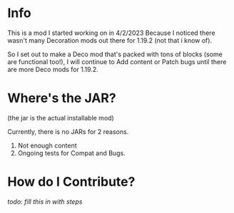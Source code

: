 # Info
This is a mod I started working on in 4/2/2023 Because I noticed there
wasn't many Decoration mods out there for 1.19.2 (not that i know of).

So I set out to make a Deco mod that's packed with tons of blocks
(some are functional too!), I will continue to Add content or 
Patch bugs until there are more Deco mods for 1.19.2.

# Where's the JAR?
(the jar is the actual installable mod)

Currently, there is no JARs for 2 reasons.

1. Not enough content
2. Ongoing tests for Compat and Bugs.

# How do I Contribute?

*todo: fill this in with steps*
